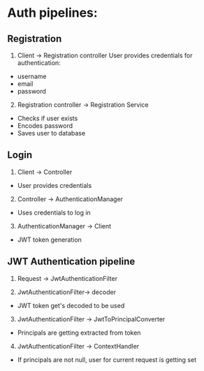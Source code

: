 # Auth pipelines:

## Registration
1. Client -> Registration controller
User provides credentials for authentication:
- username
- email
- password

2. Registration controller -> Registration Service
- Checks if user exists
- Encodes password
- Saves user to database


## Login
1. Client -> Controller
- User provides credentials

2. Controller -> AuthenticationManager
- Uses credentials to log in

3. AuthenticationManager -> Client
- JWT token generation

## JWT Authentication pipeline
1. Request -> JwtAuthenticationFilter

2. JwtAuthenticationFilter-> decoder
- JWT token get's decoded to be used

3. JwtAuthenticationFilter -> JwtToPrincipalConverter
- Principals are getting extracted from token

4. JwtAuthenticationFilter -> ContextHandler
- If principals are not null, user for current request is getting set
